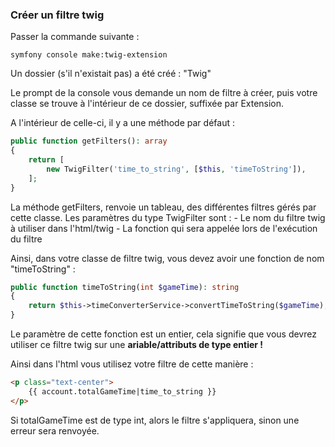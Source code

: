 
### Créer un filtre twig

Passer la commande suivante :

```
symfony console make:twig-extension
```

Un dossier (s'il n'existait pas) a été créé : "Twig"

Le prompt de la console vous demande un nom de filtre à créer, puis votre classe se trouve à l'intérieur de ce dossier, suffixée par Extension.

A l'intérieur de celle-ci, il y a une méthode par défaut :

```php
public function getFilters(): array
{
    return [
        new TwigFilter('time_to_string', [$this, 'timeToString']),
    ];
}
```

La méthode getFilters, renvoie un tableau, des différentes filtres gérés par cette classe.
Les paramètres du type TwigFilter sont :
    - Le nom du filtre twig à utiliser dans l'html/twig
    - La fonction qui sera appelée lors de l'exécution du filtre

Ainsi, dans votre classe de filtre twig, vous devez avoir une fonction de nom "timeToString" :

```php
public function timeToString(int $gameTime): string
{
    return $this->timeConverterService->convertTimeToString($gameTime);
}
```

Le paramètre de cette fonction est un entier, cela signifie que vous devrez utiliser ce filtre twig sur une **ariable/attributs de type entier !**

Ainsi dans l'html vous utilisez votre filtre de cette manière :

```html
<p class="text-center">
    {{ account.totalGameTime|time_to_string }}
</p>
```

Si totalGameTime est de type int, alors le filtre s'appliquera, sinon une erreur sera renvoyée.


